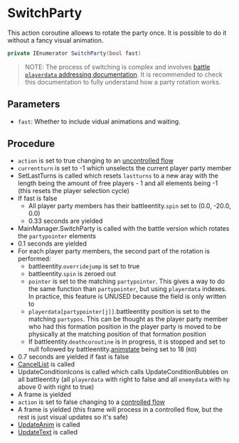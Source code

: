 # SwitchParty
This action coroutine alloews to rotate the party once. It is possible to do it without a fancy visual animation.

```cs
private IEnumerator SwitchParty(bool fast)
```

> NOTE: The process of switching is complex and involves [battle `playerdata` addressing documentation](../../playerdata%20addressing.md#methods-of-addressing-durring-battle). It is recommended to check this documentation to fully understand how a party rotation works.

## Parameters

- `fast`: Whether to include vidual animations and waiting.

## Procedure

- `action` is set to true changing to an [uncontrolled flow](../Update%20flows/Uncontrolled%20flow.md)
- `currentturn` is set to -1 which unselects the current player party member
- SetLastTurns is called which resets `lastturns` to a new aray with the length being the amount of free players - 1 and all elements being -1 (this resets the player selection cycle)
- If fast is false
    - All player party members has their battleentity.`spin` set to (0.0, -20.0, 0.0)
    - 0.33 seconds are yielded
- MainManager.SwitchParty is called with the battle version which rotates the `partypointer` elements
- 0.1 seconds are yielded
- For each player party members, the second part of the rotation is performed:
    - battleentity.`overridejump` is set to true
    - battleentity.`spin` is zeroed out
    - `pointer` is set to the matching `partypointer`. This gives a way to do the same function than `partypointer`, but using `playerdata` indexes. In practice, this feature is UNUSED because the field is only written to
    - `playerdata[partypointer[j]]`.battleentity position is set to the matching `partypos`. This can be thought as the player party member who had this formation position in the player party is moved to be physically at the matching position of that formation position
    - If battleentity.`deathcoroutine` is in progress, it is stopped and set to null followed by battleentity.[animstate](../../../Entities/EntityControl/Animations/animstate.md) being set to 18 (`KO`)
- 0.7 seconds are yielded if fast is false
- [CancelList](../../Player%20UI/CancelList.md) is called
- UpdateConditionIcons is called which calls UpdateConditionBubbles on all battleentity (all `playerdata` with right to false and all `enemydata` with `hp` above 0 with right to true)
- A frame is yielded
- `action` is set to false changing to a [controlled flow](../Update%20flows/Controlled%20flow.md)
- A frame is yielded (this frame will process in a controlled flow, but the rest is just visual updates so it's safe)
- [UpdateAnim](../../Visual%20rendering/UpdateAnim.md) is called
- [UpdateText](../../Visual%20rendering/UpdateText.md) is called

